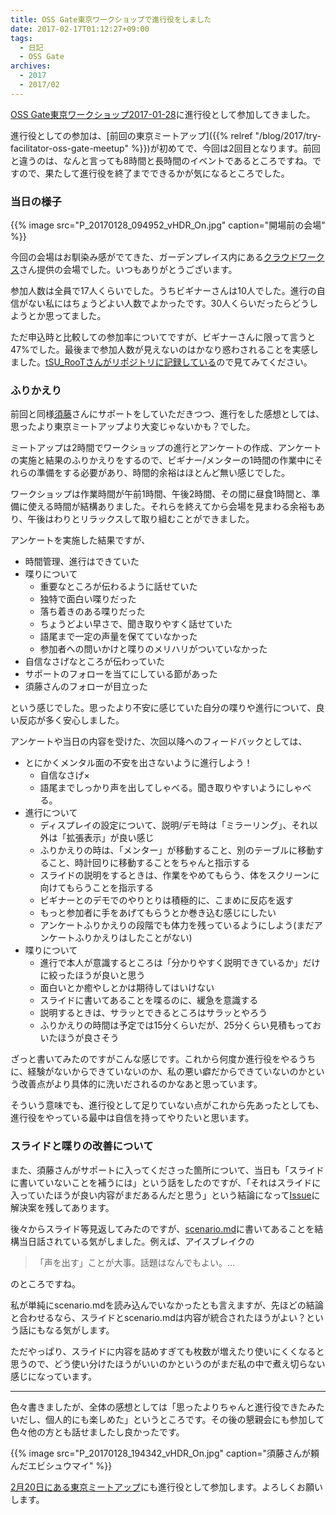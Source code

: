 ```yaml
---
title: OSS Gate東京ワークショップで進行役をしました
date: 2017-02-17T01:12:27+09:00
tags:
  - 日記
  - OSS Gate
archives:
  - 2017
  - 2017/02
---
```


[OSS Gate東京ワークショップ2017-01-28](https://oss-gate.doorkeeper.jp/events/52881)に進行役として参加してきました。

進行役としての参加は、[前回の東京ミートアップ]({{% relref "/blog/2017/try-facilitator-oss-gate-meetup" %}})が初めてで、今回は2回目となります。前回と違うのは、なんと言っても8時間と長時間のイベントであるところですね。ですので、果たして進行役を終了までできるかが気になるところでした。

### 当日の様子

{{% image src="P_20170128_094952_vHDR_On.jpg" caption="開場前の会場" %}}

今回の会場はお馴染み感がでてきた、ガーデンプレイス内にある[クラウドワークス](http://cloudworks.jp/)さん提供の会場でした。いつもありがとうございます。

参加人数は全員で17人くらいでした。うちビギナーさんは10人でした。進行の自信がない私にはちょうどよい人数でよかったです。30人くらいだったらどうしようとか思ってました。

ただ申込時と比較しての参加率についてですが、ビギナーさんに限って言うと47%でした。最後まで参加人数が見えないのはかなり惑わされることを実感しました。[tSU\_RooTさんがリポジトリに記録している](https://github.com/oss-gate/workshop/blob/master/data/stat_of_beginner_part_rate.md)ので見てみてください。

### ふりかえり

前回と同様[須藤](https://github.com/kou)さんにサポートをしていただきつつ、進行をした感想としては、思ったより東京ミートアップより大変じゃないかも？でした。

ミートアップは2時間でワークショップの進行とアンケートの作成、アンケートの実施と結果のふりかえりをするので、ビギナー/メンターの1時間の作業中にそれらの準備をする必要があり、時間的余裕はほとんど無い感じでした。

ワークショップは作業時間が午前1時間、午後2時間、その間に昼食1時間と、準備に使える時間が結構ありました。それらを終えてから会場を見まわる余裕もあり、午後はわりとリラックスして取り組むことができました。

アンケートを実施した結果ですが、

- 時間管理、進行はできていた
- 喋りについて
    - 重要なところが伝わるように話せていた
    - 独特で面白い喋りだった
    - 落ち着きのある喋りだった
    - ちょうどよい早さで、聞き取りやすく話せていた
    - 語尾まで一定の声量を保てていなかった
    - 参加者への問いかけと喋りのメリハリがついていなかった
- 自信なさげなところが伝わっていた
- サポートのフォローを当てにしている節があった
- 須藤さんのフォローが目立った

という感じでした。思ったより不安に感じていた自分の喋りや進行について、良い反応が多く安心しました。

アンケートや当日の内容を受けた、次回以降へのフィードバックとしては、

- とにかくメンタル面の不安を出さないように進行しよう！
    - 自信なさげ×
    - 語尾までしっかり声を出してしゃべる。聞き取りやすいようにしゃべる。
- 進行について
    - ディスプレイの設定について、説明/デモ時は「ミラーリング」、それ以外は「拡張表示」が良い感じ
    - ふりかえりの時は、「メンター」が移動すること、別のテーブルに移動すること、時計回りに移動することをちゃんと指示する
    - スライドの説明をするときは、作業をやめてもらう、体をスクリーンに向けてもらうことを指示する
    - ビギナーとのデモでのやりとりは積極的に、こまめに反応を返す
    - もっと参加者に手をあげてもらうとか巻き込む感じにしたい
    - アンケートふりかえりの段階でも体力を残っているようにしよう(まだアンケートふりかえりはしたことがない)
- 喋りについて
    - 進行で本人が意識するところは「分かりやすく説明できているか」だけに絞ったほうが良いと思う
    - 面白いとか癒やしとかは期待してはいけない
    - スライドに書いてあることを喋るのに、緩急を意識する
    - 説明するときは、サラッとできるところはサラッとやろう
    - ふりかえりの時間は予定では15分くらいだが、25分くらい見積もっておいたほうが良さそう

ざっと書いてみたのですがこんな感じです。これから何度か進行役をやるうちに、経験がないからできていないのか、私の悪い癖だからできていないのかという改善点がより具体的に洗いだされるのかなあと思っています。

そういう意味でも、進行役として足りていない点がこれから先あったとしても、進行役をやっている最中は自信を持ってやりたいと思います。

### スライドと喋りの改善について

また、須藤さんがサポートに入ってくださった箇所について、当日も「スライドに書いていないことを補うには」という話をしたのですが、「それはスライドに入っていたほうが良い内容がまだあるんだと思う」という結論になって[Issue](https://github.com/oss-gate/retrospective/issues/36)に解決案を残してあります。

後々からスライド等見返してみたのですが、[scenario.md](https://github.com/oss-gate/workshop/blob/master/tutorial/scenario.md)に書いてあることを結構当日話されている気がしました。例えば、アイスブレイクの

> 「声を出す」ことが大事。話題はなんでもよい。…

のところですね。

私が単純にscenario.mdを読み込んでいなかったとも言えますが、先ほどの結論と合わせるなら、スライドとscenario.mdは内容が統合されたほうがよい？という話にもなる気がします。

ただやっぱり、スライドに内容を詰めすぎても枚数が増えたり使いにくくなると思うので、どう使い分けたほうがいいのかというのがまだ私の中で煮え切らない感じになっています。

-----

色々書きましたが、全体の感想としては「思ったよりちゃんと進行役できたみたいだし、個人的にも楽しめた」というところです。その後の懇親会にも参加して色々他の方とも話せましたし良かったです。

{{% image src="P_20170128_194342_vHDR_On.jpg" caption="須藤さんが頼んだエビシュウマイ" %}}

[2月20日にある東京ミートアップ](https://oss-gate.doorkeeper.jp/events/56845)にも進行役として参加します。よろしくお願いします。
